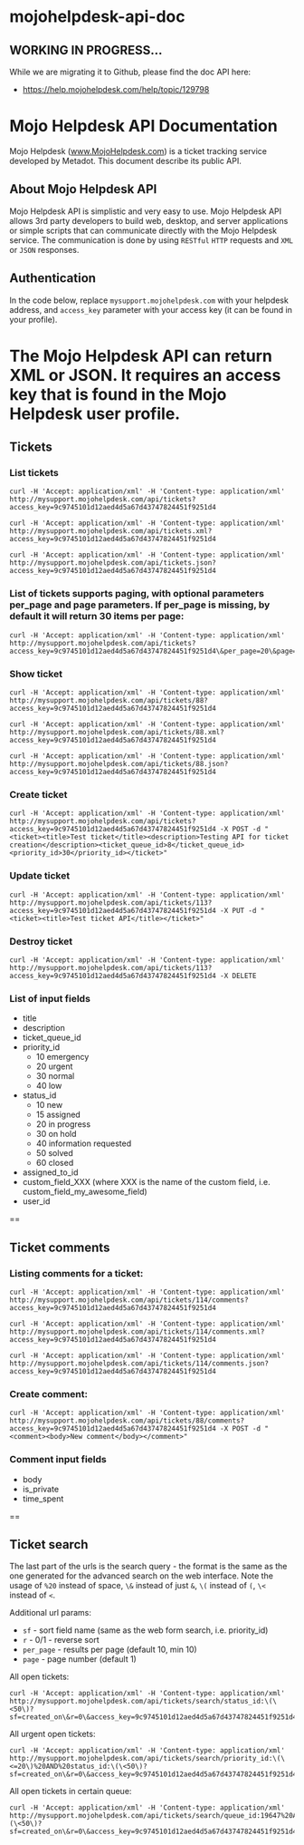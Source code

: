 mojohelpdesk-api-doc
====================

## WORKING IN PROGRESS...
While we are migrating it to Github, please find the doc API here:
 - https://help.mojohelpdesk.com/help/topic/129798
 
# Mojo Helpdesk API Documentation

Mojo Helpdesk (www.MojoHelpdesk.com) is a ticket tracking service developed by Metadot. This document describe its public API.


## About Mojo Helpdesk API

Mojo Helpdesk API is simplistic and very easy to use. Mojo Helpdesk API allows 3rd party developers to build web, desktop, and server applications or simple scripts that can communicate directly with the Mojo Helpdesk service. The communication is done by using `RESTful` `HTTP` requests and `XML` or `JSON` responses. 

## Authentication

In the code below, replace `mysupport.mojohelpdesk.com` with your helpdesk address, and `access_key` parameter with your access key (it can be found in your profile).
 
The Mojo Helpdesk API can return XML or JSON. It requires an access key that is found in the Mojo Helpdesk user profile.
==
## Tickets
### List tickets

    curl -H 'Accept: application/xml' -H 'Content-type: application/xml' http://mysupport.mojohelpdesk.com/api/tickets?access_key=9c9745101d12aed4d5a67d43747824451f9251d4
    
    curl -H 'Accept: application/xml' -H 'Content-type: application/xml' http://mysupport.mojohelpdesk.com/api/tickets.xml?access_key=9c9745101d12aed4d5a67d43747824451f9251d4
    
    curl -H 'Accept: application/xml' -H 'Content-type: application/xml' http://mysupport.mojohelpdesk.com/api/tickets.json?access_key=9c9745101d12aed4d5a67d43747824451f9251d4

 

### List of tickets supports paging, with optional parameters per_page and page parameters. If per_page is missing, by default it will return 30 items per page:

    curl -H 'Accept: application/xml' -H 'Content-type: application/xml' http://mysupport.mojohelpdesk.com/api/tickets?access_key=9c9745101d12aed4d5a67d43747824451f9251d4\&per_page=20\&page=3

 

###  Show ticket

    curl -H 'Accept: application/xml' -H 'Content-type: application/xml' http://mysupport.mojohelpdesk.com/api/tickets/88?access_key=9c9745101d12aed4d5a67d43747824451f9251d4
    
    curl -H 'Accept: application/xml' -H 'Content-type: application/xml' http://mysupport.mojohelpdesk.com/api/tickets/88.xml?access_key=9c9745101d12aed4d5a67d43747824451f9251d4
    
    curl -H 'Accept: application/xml' -H 'Content-type: application/xml' http://mysupport.mojohelpdesk.com/api/tickets/88.json?access_key=9c9745101d12aed4d5a67d43747824451f9251d4

 

### Create ticket

    curl -H 'Accept: application/xml' -H 'Content-type: application/xml' http://mysupport.mojohelpdesk.com/api/tickets?access_key=9c9745101d12aed4d5a67d43747824451f9251d4 -X POST -d "<ticket><title>Test ticket</title><description>Testing API for ticket creation</description><ticket_queue_id>8</ticket_queue_id><priority_id>30</priority_id></ticket>"

###  Update ticket

    curl -H 'Accept: application/xml' -H 'Content-type: application/xml' http://mysupport.mojohelpdesk.com/api/tickets/113?access_key=9c9745101d12aed4d5a67d43747824451f9251d4 -X PUT -d "<ticket><title>Test ticket API</title></ticket>"

 

### Destroy ticket

    curl -H 'Accept: application/xml' -H 'Content-type: application/xml' http://mysupport.mojohelpdesk.com/api/tickets/113?access_key=9c9745101d12aed4d5a67d43747824451f9251d4 -X DELETE

### List of input fields  

 - title
 - description
 - ticket_queue_id
 - priority_id
   - 10 emergency 
   - 20 urgent 
   - 30 normal
   - 40 low 
 - status_id  
   - 10 new 
   - 15 assigned
   - 20 in progress
   - 30 on hold
   - 40 information requested
   - 50 solved
   - 60 closed
 - assigned_to_id
 - custom_field_XXX (where XXX is the name of the custom field, i.e. custom_field_my_awesome_field)
 - user_id

==
## Ticket comments
### Listing comments for a ticket:

    curl -H 'Accept: application/xml' -H 'Content-type: application/xml' http://mysupport.mojohelpdesk.com/api/tickets/114/comments?access_key=9c9745101d12aed4d5a67d43747824451f9251d4
    
    curl -H 'Accept: application/xml' -H 'Content-type: application/xml' http://mysupport.mojohelpdesk.com/api/tickets/114/comments.xml?access_key=9c9745101d12aed4d5a67d43747824451f9251d4
    
    curl -H 'Accept: application/xml' -H 'Content-type: application/xml' http://mysupport.mojohelpdesk.com/api/tickets/114/comments.json?access_key=9c9745101d12aed4d5a67d43747824451f9251d4

 

### Create comment:

    curl -H 'Accept: application/xml' -H 'Content-type: application/xml' http://mysupport.mojohelpdesk.com/api/tickets/88/comments?access_key=9c9745101d12aed4d5a67d43747824451f9251d4 -X POST -d "<comment><body>New comment</body></comment>"

### Comment input fields  

 - body
 - is_private
 - time_spent

 

==
## Ticket search

The last part of the urls is the search query - the format is the same as the one generated for 
the advanced search on the web interface. Note the usage of `%20` instead 
of space, `\&` instead of just `&`, `\(` instead of `(`, `\<` instead of `<`.

Additional url params:

 - `sf` - sort field name (same as the web form search, i.e. priority_id)
 - `r` - 0/1 - reverse sort
 - `per_page` - results per page (default 10, min 10)
 - `page`  - page number (default 1)

All open tickets:

    curl -H 'Accept: application/xml' -H 'Content-type: application/xml' http://mysupport.mojohelpdesk.com/api/tickets/search/status_id:\(\<50\)?sf=created_on\&r=0\&access_key=9c9745101d12aed4d5a67d43747824451f9251d4

All urgent open tickets:

    curl -H 'Accept: application/xml' -H 'Content-type: application/xml' http://mysupport.mojohelpdesk.com/api/tickets/search/priority_id:\(\<=20\)%20AND%20status_id:\(\<50\)?sf=created_on\&r=0\&access_key=9c9745101d12aed4d5a67d43747824451f9251d4

All open tickets in certain queue:

    curl -H 'Accept: application/xml' -H 'Content-type: application/xml' http://mysupport.mojohelpdesk.com/api/tickets/search/queue_id:19647%20AND%20status_id:\(\<50\)?sf=created_on\&r=0\&access_key=9c9745101d12aed4d5a67d43747824451f9251d4




